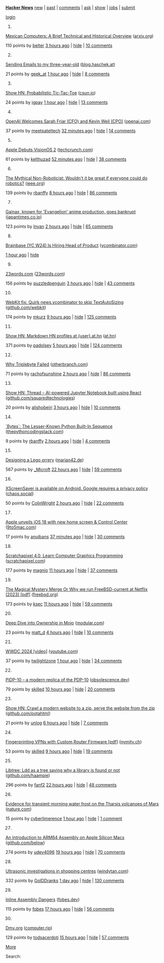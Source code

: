 [](https://news.ycombinator.com)

**[Hacker News](news)** [new](newest) | [past](front) | [comments](newcomments) | [ask](ask) | [show](show) | [jobs](jobs) | [submit](submit)

[login](login?goto=news)

1.

[](vote?id=40633902&how=up&goto=news)

[Mexican Computers: A Brief Technical and Historical Overview](https://arxiv.org/abs/2406.04912) ([arxiv.org](from?site=arxiv.org))

110 points by [belter](user?id=belter) [3 hours ago](item?id=40633902) | [hide](hide?id=40633902&goto=news) | [10 comments](item?id=40633902)

2.

[](vote?id=40632745&how=up&goto=news)

[Sending Emails to my three-year-old](https://blog.haschek.at/2024/leaving-a-digital-legacy.html) ([blog.haschek.at](from?site=blog.haschek.at))

21 points by [geek\_at](user?id=geek_at) [1 hour ago](item?id=40632745) | [hide](hide?id=40632745&goto=news) | [8 comments](item?id=40632745)

3.

[](vote?id=40635397&how=up&goto=news)

[Show HN: Probabilistic Tic-Tac-Toe](https://www.csun.io/2024/06/08/probabilistic-tic-tac-toe.html) ([csun.io](from?site=csun.io))

24 points by [igpay](user?id=igpay) [1 hour ago](item?id=40635397) | [hide](hide?id=40635397&goto=news) | [13 comments](item?id=40635397)

4.

[](vote?id=40635959&how=up&goto=news)

[OpenAI Welcomes Sarah Friar (CFO) and Kevin Weil (CPO)](https://openai.com/index/openai-welcomes-cfo-cpo/) ([openai.com](from?site=openai.com))

37 points by [meetpateltech](user?id=meetpateltech) [32 minutes ago](item?id=40635959) | [hide](hide?id=40635959&goto=news) | [14 comments](item?id=40635959)

5.

[](vote?id=40635749&how=up&goto=news)

[Apple Debuts VisionOS 2](https://techcrunch.com/2024/06/10/apple-debuts-visionos-2/) ([techcrunch.com](from?site=techcrunch.com))

61 points by [kelthuzad](user?id=kelthuzad) [52 minutes ago](item?id=40635749) | [hide](hide?id=40635749&goto=news) | [38 comments](item?id=40635749)

6.

[](vote?id=40631558&how=up&goto=news)

[The Mythical Non-Roboticist: Wouldn't it be great if everyone could do robotics?](https://spectrum.ieee.org/the-mythical-non-roboticist) ([ieee.org](from?site=ieee.org))

139 points by [rbanffy](user?id=rbanffy) [8 hours ago](item?id=40631558) | [hide](hide?id=40631558&goto=news) | [86 comments](item?id=40631558)

7.

[](vote?id=40634465&how=up&goto=news)

[Gainax, known for 'Evangelion' anime production, goes bankrupt](https://www.japantimes.co.jp/business/2024/06/08/evangelion-anime-production-company-bankrupt/) ([japantimes.co.jp](from?site=japantimes.co.jp))

123 points by [lnyan](user?id=lnyan) [2 hours ago](item?id=40634465) | [hide](hide?id=40634465&goto=news) | [65 comments](item?id=40634465)

8.

[Brainbase (YC W24) Is Hiring Head of Product](https://www.ycombinator.com/companies/brainbase/jobs/W62qIfA-founding-head-of-product) ([ycombinator.com](from?site=ycombinator.com))

[1 hour ago](item?id=40635628) | [hide](hide?id=40635628&goto=news)

9.

[](vote?id=40634042&how=up&goto=news)

[23words.com](https://23words.com) ([23words.com](from?site=23words.com))

156 points by [puzzledpenguin](user?id=puzzledpenguin) [3 hours ago](item?id=40634042) | [hide](hide?id=40634042&goto=news) | [43 comments](item?id=40634042)

10.

[](vote?id=40631439&how=up&goto=news)

[WebKit fix: Quirk news.ycombinator to skip TextAutoSizing](https://github.com/WebKit/WebKit/commit/84ae355619354ee1bfa7daaa1fc95565a6726be3) ([github.com/webkit](from?site=github.com/webkit))

174 points by [mkurz](user?id=mkurz) [9 hours ago](item?id=40631439) | [hide](hide?id=40631439&goto=news) | [125 comments](item?id=40631439)

11.

[](vote?id=40632773&how=up&goto=news)

[Show HN: Markdown HN profiles at {user}.at.hn](https://at.hn) ([at.hn](from?site=at.hn))

371 points by [padolsey](user?id=padolsey) [5 hours ago](item?id=40632773) | [hide](hide?id=40632773&goto=news) | [124 comments](item?id=40632773)

12.

[](vote?id=40634774&how=up&goto=news)

[Why Triplebyte Failed](https://www.otherbranch.com/blog/why-triplebyte-failed) ([otherbranch.com](from?site=otherbranch.com))

71 points by [rachofsunshine](user?id=rachofsunshine) [2 hours ago](item?id=40634774) | [hide](hide?id=40634774&goto=news) | [86 comments](item?id=40634774)

13.

[](vote?id=40633773&how=up&goto=news)

[Show HN: Thread – AI-powered Jupyter Notebook built using React](https://github.com/squaredtechnologies/thread) ([github.com/squaredtechnologies](from?site=github.com/squaredtechnologies))

20 points by [alishobeiri](user?id=alishobeiri) [3 hours ago](item?id=40633773) | [hide](hide?id=40633773&goto=news) | [10 comments](item?id=40633773)

14.

[](vote?id=40616752&how=up&goto=news)

[\`Bytes\`: The Lesser-Known Python Built-In Sequence](https://www.thepythoncodingstack.com/p/bytes-python-built-in-unicode-utf-8-encoding) ([thepythoncodingstack.com](from?site=thepythoncodingstack.com))

9 points by [rbanffy](user?id=rbanffy) [2 hours ago](item?id=40616752) | [hide](hide?id=40616752&goto=news) | [4 comments](item?id=40616752)

15.

[](vote?id=40626807&how=up&goto=news)

[Designing a Lego orrery](https://marian42.de/article/orrery/) ([marian42.de](from?site=marian42.de))

567 points by [\_Microft](user?id=_Microft) [22 hours ago](item?id=40626807) | [hide](hide?id=40626807&goto=news) | [59 comments](item?id=40626807)

16.

[](vote?id=40634823&how=up&goto=news)

[XScreenSaver is available on Android. Google requires a privacy policy](https://chaos.social/@scy/112591102162587559) ([chaos.social](from?site=chaos.social))

50 points by [ColinWright](user?id=ColinWright) [2 hours ago](item?id=40634823) | [hide](hide?id=40634823&goto=news) | [22 comments](item?id=40634823)

17.

[](vote?id=40635906&how=up&goto=news)

[Apple unveils iOS 18 with new home screen & Control Center](https://9to5mac.com/2024/06/10/ios-18-new-features-launch-release-date/) ([9to5mac.com](from?site=9to5mac.com))

17 points by [anujbans](user?id=anujbans) [37 minutes ago](item?id=40635906) | [hide](hide?id=40635906&goto=news) | [30 comments](item?id=40635906)

18.

[](vote?id=40622209&how=up&goto=news)

[Scratchapixel 4.0, Learn Computer Graphics Programming](https://www.scratchapixel.com/index.html) ([scratchapixel.com](from?site=scratchapixel.com))

177 points by [magnio](user?id=magnio) [11 hours ago](item?id=40622209) | [hide](hide?id=40622209&goto=news) | [37 comments](item?id=40622209)

19.

[](vote?id=40630699&how=up&goto=news)

[The Magical Mystery Merge Or Why we run FreeBSD-current at Netflix (2023) \[pdf\]](https://people.freebsd.org/~gallatin/talks/OpenFest2023.pdf) ([freebsd.org](from?site=freebsd.org))

173 points by [ksec](user?id=ksec) [11 hours ago](item?id=40630699) | [hide](hide?id=40630699&goto=news) | [59 comments](item?id=40630699)

20.

[](vote?id=40627563&how=up&goto=news)

[Deep Dive into Ownership in Mojo](https://www.modular.com/blog/deep-dive-into-ownership-in-mojo) ([modular.com](from?site=modular.com))

23 points by [matt\_d](user?id=matt_d) [4 hours ago](item?id=40627563) | [hide](hide?id=40627563&goto=news) | [10 comments](item?id=40627563)

21.

[](vote?id=40635092&how=up&goto=news)

[WWDC 2024 \[video\]](https://www.youtube.com/watch?v=RXeOiIDNNek) ([youtube.com](from?site=youtube.com))

37 points by [twilightzone](user?id=twilightzone) [1 hour ago](item?id=40635092) | [hide](hide?id=40635092&goto=news) | [34 comments](item?id=40635092)

22.

[](vote?id=40622671&how=up&goto=news)

[PiDP-10 – a modern replica of the PDP-10](https://obsolescence.dev/pidp10.html) ([obsolescence.dev](from?site=obsolescence.dev))

79 points by [skilled](user?id=skilled) [10 hours ago](item?id=40622671) | [hide](hide?id=40622671&goto=news) | [20 comments](item?id=40622671)

23.

[](vote?id=40632533&how=up&goto=news)

[Show HN: Crawl a modern website to a zip, serve the website from the zip](https://github.com/potahtml/mpa-archive) ([github.com/potahtml](from?site=github.com/potahtml))

21 points by [unlog](user?id=unlog) [6 hours ago](item?id=40632533) | [hide](hide?id=40632533&goto=news) | [7 comments](item?id=40632533)

24.

[](vote?id=40623497&how=up&goto=news)

[Fingerprinting VPNs with Custom Router Firmware \[pdf\]](https://censorbib.nymity.ch/pdf/Almutairi2024a.pdf) ([nymity.ch](from?site=nymity.ch))

53 points by [skilled](user?id=skilled) [9 hours ago](item?id=40623497) | [hide](hide?id=40623497&goto=news) | [19 comments](item?id=40623497)

25.

[](vote?id=40626969&how=up&goto=news)

[Libtree: Ldd as a tree saying why a library is found or not](https://github.com/haampie/libtree) ([github.com/haampie](from?site=github.com/haampie))

296 points by [fanf2](user?id=fanf2) [22 hours ago](item?id=40626969) | [hide](hide?id=40626969&goto=news) | [48 comments](item?id=40626969)

26.

[](vote?id=40635512&how=up&goto=news)

[Evidence for transient morning water frost on the Tharsis volcanoes of Mars](https://www.nature.com/articles/s41561-024-01457-7) ([nature.com](from?site=nature.com))

15 points by [cyberlimerence](user?id=cyberlimerence) [1 hour ago](item?id=40635512) | [hide](hide?id=40635512&goto=news) | [1 comment](item?id=40635512)

27.

[](vote?id=40616930&how=up&goto=news)

[An Introduction to ARM64 Assembly on Apple Silicon Macs](https://github.com/below/HelloSilicon) ([github.com/below](from?site=github.com/below))

274 points by [udev4096](user?id=udev4096) [19 hours ago](item?id=40616930) | [hide](hide?id=40616930&goto=news) | [70 comments](item?id=40616930)

28.

[](vote?id=40624709&how=up&goto=news)

[Ultrasonic investigations in shopping centres](https://www.windytan.com/2024/06/ultrasonic-investigations-in-shopping.html) ([windytan.com](from?site=windytan.com))

332 points by [GolDDranks](user?id=GolDDranks) [1 day ago](item?id=40624709) | [hide](hide?id=40624709&goto=news) | [130 comments](item?id=40624709)

29.

[](vote?id=40607845&how=up&goto=news)

[Inline Assembly Dangers](https://fobes.dev/general/2024/02/29/inline-assembly-dangers.html) ([fobes.dev](from?site=fobes.dev))

115 points by [fobes](user?id=fobes) [17 hours ago](item?id=40607845) | [hide](hide?id=40607845&goto=news) | [56 comments](item?id=40607845)

30.

[](vote?id=40622191&how=up&goto=news)

[Dmv.org](https://computer.rip/2024-06-08-dmv.org.html) ([computer.rip](from?site=computer.rip))

129 points by [todsacerdoti](user?id=todsacerdoti) [15 hours ago](item?id=40622191) | [hide](hide?id=40622191&goto=news) | [57 comments](item?id=40622191)

[More](?p=2)

  

  
  

Search: